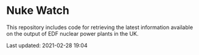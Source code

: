 # Nuke Watch

This repository includes code for retrieving the latest information available on the output of EDF nuclear power plants in the UK.

Last updated: 2021-02-28 19:04